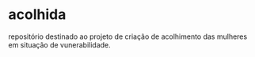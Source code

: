 # acolhida
repositório destinado ao projeto de criação de acolhimento das mulheres em situação de vunerabilidade.
